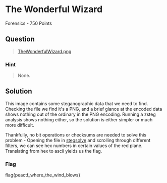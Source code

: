 # The Wonderful Wizard
Forensics - 750 Points

## Question
>[TheWonderfulWizard.png](TheWonderfulWizard.png)

### Hint
>None.

## Solution
This image contains some steganographic data that we need to find. Checking the 
file we find it's a PNG, and a brief glance at the encoded data shows nothing 
out of the ordinary in the PNG encoding. Running a zsteg analysis shows nothing 
either, so the solution is either simpler or much more difficult. 

Thankfully, no bit operations or checksums are needed to solve this problem - 
Opening the file in [stegsolve](https://github.com/zardus/ctf-tools/tree/master/stegsolve) and scrolling through different filters, we can 
see hex numbers in certain values of the red plane. Translating from hex to ascii 
yields us the flag.

### Flag
flag{peactf_where_the_wind_blows}
